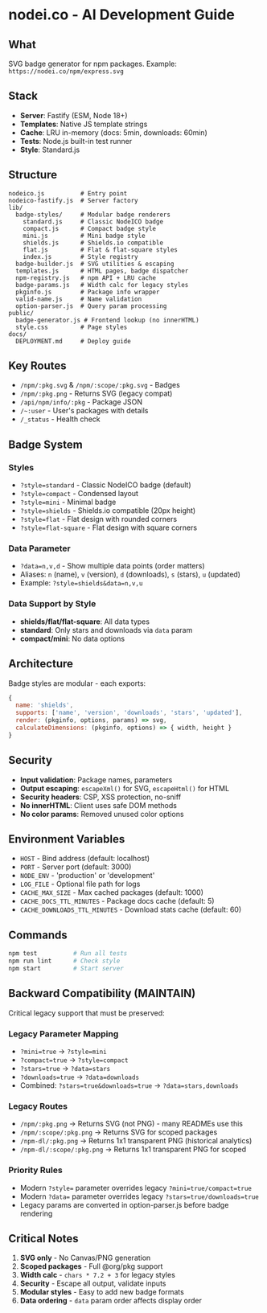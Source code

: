 # nodei.co - AI Development Guide

## What
SVG badge generator for npm packages. Example: `https://nodei.co/npm/express.svg`

## Stack
- **Server**: Fastify (ESM, Node 18+)
- **Templates**: Native JS template strings
- **Cache**: LRU in-memory (docs: 5min, downloads: 60min)
- **Tests**: Node.js built-in test runner
- **Style**: Standard.js

## Structure
```
nodeico.js          # Entry point
nodeico-fastify.js  # Server factory
lib/
  badge-styles/     # Modular badge renderers
    standard.js     # Classic NodeICO badge
    compact.js      # Compact badge style
    mini.js         # Mini badge style
    shields.js      # Shields.io compatible
    flat.js         # Flat & flat-square styles
    index.js        # Style registry
  badge-builder.js  # SVG utilities & escaping
  templates.js      # HTML pages, badge dispatcher
  npm-registry.js   # npm API + LRU cache
  badge-params.js   # Width calc for legacy styles
  pkginfo.js        # Package info wrapper
  valid-name.js     # Name validation
  option-parser.js  # Query param processing
public/
  badge-generator.js # Frontend lookup (no innerHTML)
  style.css         # Page styles
docs/
  DEPLOYMENT.md     # Deploy guide
```

## Key Routes
- `/npm/:pkg.svg` & `/npm/:scope/:pkg.svg` - Badges
- `/npm/:pkg.png` - Returns SVG (legacy compat)
- `/api/npm/info/:pkg` - Package JSON
- `/~:user` - User's packages with details
- `/_status` - Health check

## Badge System

### Styles
- `?style=standard` - Classic NodeICO badge (default)
- `?style=compact` - Condensed layout
- `?style=mini` - Minimal badge
- `?style=shields` - Shields.io compatible (20px height)
- `?style=flat` - Flat design with rounded corners
- `?style=flat-square` - Flat design with square corners

### Data Parameter
- `?data=n,v,d` - Show multiple data points (order matters)
- Aliases: `n` (name), `v` (version), `d` (downloads), `s` (stars), `u` (updated)
- Example: `?style=shields&data=n,v,u`

### Data Support by Style
- **shields/flat/flat-square**: All data types
- **standard**: Only stars and downloads via `data` param
- **compact/mini**: No data options

## Architecture
Badge styles are modular - each exports:
```js
{
  name: 'shields',
  supports: ['name', 'version', 'downloads', 'stars', 'updated'],
  render: (pkginfo, options, params) => svg,
  calculateDimensions: (pkginfo, options) => { width, height }
}
```

## Security
- **Input validation**: Package names, parameters
- **Output escaping**: `escapeXml()` for SVG, `escapeHtml()` for HTML
- **Security headers**: CSP, XSS protection, no-sniff
- **No innerHTML**: Client uses safe DOM methods
- **No color params**: Removed unused color options

## Environment Variables
- `HOST` - Bind address (default: localhost)
- `PORT` - Server port (default: 3000)
- `NODE_ENV` - 'production' or 'development'
- `LOG_FILE` - Optional file path for logs
- `CACHE_MAX_SIZE` - Max cached packages (default: 1000)
- `CACHE_DOCS_TTL_MINUTES` - Package docs cache (default: 5)
- `CACHE_DOWNLOADS_TTL_MINUTES` - Download stats cache (default: 60)

## Commands
```bash
npm test          # Run all tests
npm run lint      # Check style
npm start         # Start server
```

## Backward Compatibility (MAINTAIN)
Critical legacy support that must be preserved:

### Legacy Parameter Mapping
- `?mini=true` → `?style=mini`
- `?compact=true` → `?style=compact`
- `?stars=true` → `?data=stars`
- `?downloads=true` → `?data=downloads`
- Combined: `?stars=true&downloads=true` → `?data=stars,downloads`

### Legacy Routes
- `/npm/:pkg.png` → Returns SVG (not PNG) - many READMEs use this
- `/npm/:scope/:pkg.png` → Returns SVG for scoped packages
- `/npm-dl/:pkg.png` → Returns 1x1 transparent PNG (historical analytics)
- `/npm-dl/:scope/:pkg.png` → Returns 1x1 transparent PNG for scoped

### Priority Rules
- Modern `?style=` parameter overrides legacy `?mini=true/compact=true`
- Modern `?data=` parameter overrides legacy `?stars=true/downloads=true`
- Legacy params are converted in option-parser.js before badge rendering

## Critical Notes
1. **SVG only** - No Canvas/PNG generation
2. **Scoped packages** - Full @org/pkg support
3. **Width calc** - `chars * 7.2 + 3` for legacy styles
4. **Security** - Escape all output, validate inputs
5. **Modular styles** - Easy to add new badge formats
6. **Data ordering** - `data` param order affects display order

